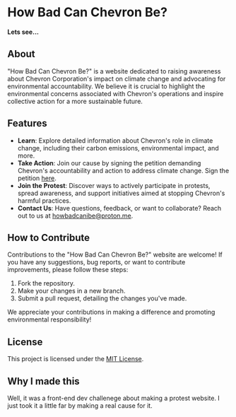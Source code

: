 # How Bad Can Chevron Be?
**Lets see...**

## About

"How Bad Can Chevron Be?" is a website dedicated to raising awareness about Chevron Corporation's impact on climate change and advocating for environmental accountability. We believe it is crucial to highlight the environmental concerns associated with Chevron's operations and inspire collective action for a more sustainable future.

## Features

- **Learn**: Explore detailed information about Chevron's role in climate change, including their carbon emissions, environmental impact, and more.
- **Take Action**: Join our cause by signing the petition demanding Chevron's accountability and action to address climate change. Sign the petition [here](https://chng.it/nPMBzfMHQb).
- **Join the Protest**: Discover ways to actively participate in protests, spread awareness, and support initiatives aimed at stopping Chevron's harmful practices.
- **Contact Us**: Have questions, feedback, or want to collaborate? Reach out to us at [howbadcanibe@proton.me](mailto:howbadcanibe@proton.me).

## How to Contribute

Contributions to the "How Bad Can Chevron Be?" website are welcome! If you have any suggestions, bug reports, or want to contribute improvements, please follow these steps:

1. Fork the repository.
2. Make your changes in a new branch.
3. Submit a pull request, detailing the changes you've made.

We appreciate your contributions in making a difference and promoting environmental responsibility!

## License

This project is licensed under the [MIT License](LICENSE).

## Why I made this
Well, it was a front-end dev challenege about making a protest website. I just took it a little far by making a real cause for it.
